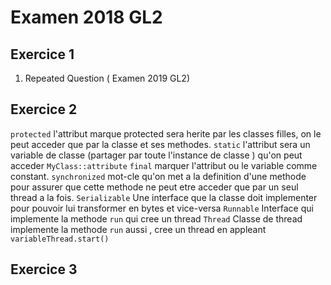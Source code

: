 # Examen 2018 GL2

## Exercice 1

1. Repeated Question ( Examen 2019 GL2)

## Exercice 2

`protected` l'attribut marque protected sera herite par les classes filles, on le peut acceder que par la classe et ses methodes.
`static` l'attribut sera un variable de classe (partager par toute l'instance de classe ) qu'on peut acceder `MyClass::attribute`
`final` marquer l'attribut ou  le variable comme constant.
`synchronized` mot-cle qu'on met a la definition d'une methode pour assurer que cette methode ne peut etre acceder que par un seul thread a la fois.
`Serializable` Une interface que la classe doit implementer pour pouvoir lui transformer en bytes et vice-versa
`Runnable` Interface qui implemente la methode `run` qui cree un thread
`Thread` Classe de thread implemente la methode `run` aussi , cree un thread en appleant `variableThread.start()`

## Exercice 3